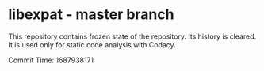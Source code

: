# libexpat - master branch

This repository contains frozen state of the repository.
Its history is cleared. It is used only for static code
analysis with Codacy.

Commit Time: 1687938171